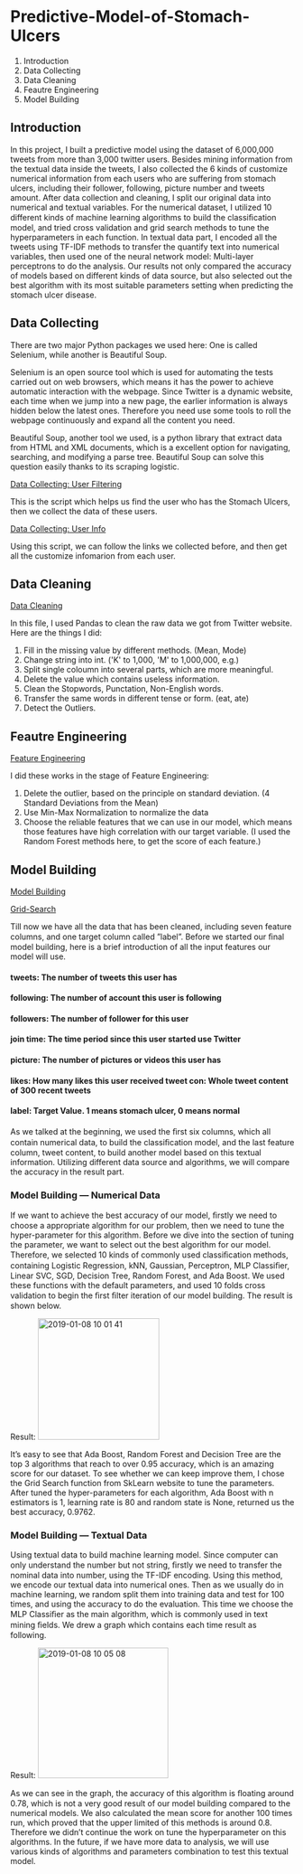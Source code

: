 # Predictive-Model-of-Stomach-Ulcers


1. Introduction
2. Data Collecting
3. Data Cleaning
4. Feautre Engineering
5. Model Building


## Introduction

In this project, I built a predictive model using the dataset of 6,000,000 tweets from more than 3,000 twitter users. Besides mining information from the textual data inside the tweets, I also collected the 6 kinds of customize numerical information from each users who are suffering from stomach ulcers, including their follower, following, picture number and tweets amount. After data collection and cleaning, I split our original data into numerical and textual variables. For the numerical dataset, I utilized 10 different kinds of machine learning algorithms to build the classiﬁcation model, and tried cross validation and grid search methods to tune the hyperparameters in each function. In textual data part, I encoded all the tweets using TF-IDF methods to transfer the quantify text into numerical variables, then used one of the neural network model: Multi-layer perceptrons to do the analysis. Our results not only compared the accuracy of models based on different kinds of data source, but also selected out the best algorithm with its most suitable parameters setting when predicting the stomach ulcer disease.

## Data Collecting

There are two major Python packages we used here: One is called Selenium, while another is Beautiful Soup. 

Selenium is an open source tool which is used for automating the tests carried out on web browsers, which means it has the power to achieve automatic interaction with the webpage. Since Twitter is a dynamic website, each time when we jump into a new page, the earlier information is always hidden below the latest ones. Therefore you need use some tools to roll the webpage continuously and expand all the content you need. 

Beautiful Soup, another tool we used, is a python library that extract data from HTML and XML documents, which is a excellent option for navigating, searching, and modifying a parse tree. Beautiful Soup can solve this question easily thanks to its scraping logistic. 

[Data Collecting: User Filtering](https://github.com/ZihanChen1995/Predictive-Model-of-Stomach-Ulcers/blob/master/Data%20Collecting:%20User%20Filtering)

This is the script which helps us find the user who has the Stomach Ulcers, then we collect the data of these users.

[Data Collecting: User Info](https://github.com/ZihanChen1995/Predictive-Model-of-Stomach-Ulcers/blob/master/Data%20Collecting:%20User%20Info)

Using this script, we can follow the links we collected before, and then get all the customize infomarion from each user.


## Data Cleaning

[Data Cleaning](https://github.com/ZihanChen1995/Predictive-Model-of-Stomach-Ulcers/blob/master/Data%20Cleaning)

In this file, I used Pandas to clean the raw data we got from Twitter website. Here are the things I did:

1. Fill in the missing value by different methods. (Mean, Mode)
2. Change string into int. ('K' to 1,000, 'M' to 1,000,000, e.g.)
3. Split single coloumn into several parts, which are more meaningful.
4. Delete the value which contains useless information.
5. Clean the Stopwords, Punctation, Non-English words.
6. Transfer the same words in different tense or form. (eat, ate)
7. Detect the Outliers.

## Feautre Engineering

[Feature Engineering](https://github.com/ZihanChen1995/Predictive-Model-of-Stomach-Ulcers/blob/master/Feature%20Engineering)

I did these works in the stage of Feature Engineering:
1. Delete the outlier, based on the principle on standard deviation. (4 Standard Deviations from the Mean)
2. Use Min-Max Normalization to normalize the data
3. Choose the reliable features that we can use in our model, which means those features have high correlation with our target variable. (I used the Random Forest methods here, to get the score of each feature.)

## Model Building
[Model Building](https://github.com/ZihanChen1995/Predictive-Model-of-Stomach-Ulcers/blob/master/Model%20Building)

[Grid-Search](https://github.com/ZihanChen1995/Predictive-Model-of-Stomach-Ulcers/blob/master/Grid-Search:%20Hyper-Parameters)

Till now we have all the data that has been cleaned, including seven feature columns, and one target column called ”label”. Before we started our ﬁnal model building, here is a brief introduction of all the input features our model will use.

#### tweets: The number of tweets this user has 
#### following: The number of account this user is following 
#### followers: The number of follower for this user 
#### join time: The time period since this user started use Twitter 
#### picture: The number of pictures or videos this user has 
#### likes: How many likes this user received tweet con: Whole tweet content of 300 recent tweets 
#### label: Target Value. 1 means stomach ulcer, 0 means normal 


As we talked at the beginning, we used the ﬁrst six columns, which all contain numerical data, to build the classiﬁcation model, and the last feature column, tweet content, to build another model based on this textual information. Utilizing different data source and algorithms, we will compare the accuracy in the result part.

### Model Building — Numerical Data

If we want to achieve the best accuracy of our model, ﬁrstly we need to choose a appropriate algorithm for our problem, then we need to tune the hyper-parameter for this algorithm. Before we dive into the section of tuning the parameter, we want to select out the best algorithm for our model. Therefore, we selected 10 kinds of commonly used classiﬁcation methods, containing Logistic Regression, kNN, Gaussian, Perceptron, MLP Classiﬁer, Linear SVC, SGD, Decision Tree, Random Forest, and Ada Boost. We used these functions with the default parameters, and used 10 folds cross validation to begin the ﬁrst ﬁlter iteration of our model building. The result is shown below.

Result:
<img width="215" alt="2019-01-08 10 01 41" src="https://user-images.githubusercontent.com/36064256/50874175-036a6200-1391-11e9-9841-6d1b75d03fea.png">

It’s easy to see that Ada Boost, Random Forest and Decision Tree are the top 3 algorithms that reach to over 0.95 accuracy, which is an amazing score for our dataset. To see whether we can keep improve them, I chose the Grid Search function from SkLearn website to tune the parameters. After tuned the hyper-parameters for each algorithm, Ada Boost with n estimators is 1, learning rate is 80 and random state is None, returned us the best accuracy, 0.9762.

### Model Building — Textual Data

Using textual data to build machine learning model. Since computer can only understand the number but not string, ﬁrstly we need to transfer the nominal data into number, using the TF-IDF encoding. Using this method, we encode our textual data into numerical ones. Then as we usually do in machine learning, we random split them into training data and test for 100 times, and using the accuracy to do the evaluation. This time we choose the MLP Classiﬁer as the main algorithm, which is commonly used in text mining ﬁelds. We drew a graph which contains each time result as following.

Result:
<img width="231" alt="2019-01-08 10 05 08" src="https://user-images.githubusercontent.com/36064256/50874291-7c69b980-1391-11e9-93ea-1c809336d0dd.png">

As we can see in the graph, the accuracy of this algorithm is ﬂoating around 0.78, which is not a very good result of our model building compared to the numerical models. We also calculated the mean score for another 100 times run, which proved that the upper limited of this methods is around 0.8. Therefore we didn’t continue the work on tune the hyperparameter on this algorithms. In the future, if we have more data to analysis, we will use various kinds of algorithms and parameters combination to test this textual model.
